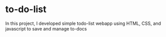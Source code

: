 # to-do-list
In this project, I developed simple todo-list webapp using HTML, CSS, and javascript to save and manage to-docs
